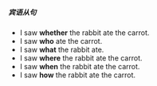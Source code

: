 ##### 宾语从句
- I saw **whether** the rabbit ate the carrot.
- I saw **who** ate the carrot.
- I saw **what** the rabbit ate.
- I saw **where** the rabbit ate the carrot.
- I saw **when** the rabbit ate the carrot.
- I saw **how** the rabbit ate the carrot.